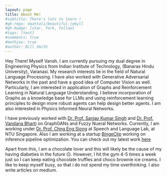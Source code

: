 ```yaml
---
layout: page
title: About Me!
#subtitle: There's lots to learn !
#gh-repo: daattali/beautiful-jekyll
#gh-badge: [star, fork, follow]
#tags: [test]
#comments: true
#mathjax: true
#author: Bill Smith
---
```

Hey There! Myself Vansh. I am currently pursuing my dual degree in Engineering Physics from Indian Institute of Technology, (Banaras Hindu University), Varanasi. My research interests lie in the field of Natural Language Processing. I have also worked with Generative Adversarial Networks in the past and have a good idea of Computer Vision as well. Particularly, I am interested in application of Graphs and Reinforcement Learning in Natural Language Understanding. I believe incorporation of Graphs as a knowledge base for LLMs and using reinforcement learning principles to design more robust agents can help design better agents.
I am also interested in Physics Informed Neural Networks. 

I have previously worked with [Dr. Prof. Sanjay Kumar Singh](https://www.iitbhu.ac.in/dept/cse/people/skscse) and [Dr. Prof. Vandana Bharti](https://www.iitdh.ac.in/user-profile/vandana-bharti) on GraphGANs and Fuzzy Nueral Networks. Currently, I am working under [Dr. Prof. Chng Eng Siong](https://aseschng.github.io/default.html) at Speech and Language Lab, at NTU Singapore. Also I am working at a startup [BingeClip](https://www.bingeclip.ai/) working on inference pipeline optimization. You can check out my latest work [here](https://psycoplankton.github.io/projects/)

Apart from this, I am a chocolate lover and this will likely be the cause of my having diabeties in the future 😐. However, I hit the gym 4-5 times a week just so I can keep eating chocolate truffles and choco brownie ice creams. I like to keep myself busy, so that i do not spend my time overthinking. I also write articles on medium. 